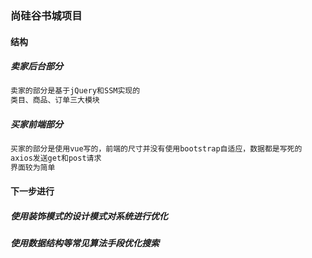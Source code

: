###  尚硅谷书城项目
#### 结构
##### 卖家后台部分
```java
卖家的部分是基于jQuery和SSM实现的
类目、商品、订单三大模块
```
##### 买家前端部分
```java
买家的部分是使用vue写的，前端的尺寸并没有使用bootstrap自适应，数据都是写死的
axios发送get和post请求
界面较为简单
```

#### 下一步进行
##### 使用装饰模式的设计模式对系统进行优化
##### 使用数据结构等常见算法手段优化搜索
